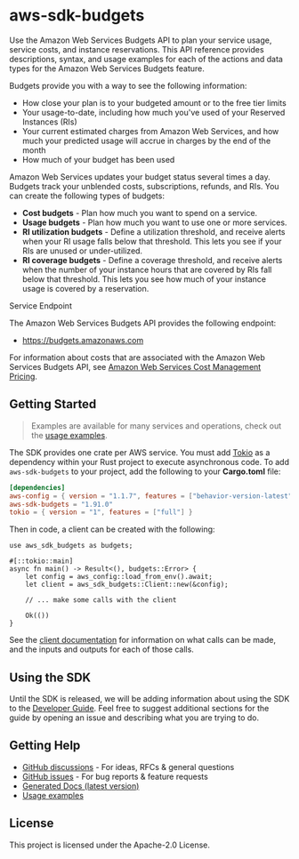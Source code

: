 # aws-sdk-budgets

Use the Amazon Web Services Budgets API to plan your service usage, service costs, and instance reservations. This API reference provides descriptions, syntax, and usage examples for each of the actions and data types for the Amazon Web Services Budgets feature.

Budgets provide you with a way to see the following information:
  - How close your plan is to your budgeted amount or to the free tier limits
  - Your usage-to-date, including how much you've used of your Reserved Instances (RIs)
  - Your current estimated charges from Amazon Web Services, and how much your predicted usage will accrue in charges by the end of the month
  - How much of your budget has been used

Amazon Web Services updates your budget status several times a day. Budgets track your unblended costs, subscriptions, refunds, and RIs. You can create the following types of budgets:
  - __Cost budgets__ - Plan how much you want to spend on a service.
  - __Usage budgets__ - Plan how much you want to use one or more services.
  - __RI utilization budgets__ - Define a utilization threshold, and receive alerts when your RI usage falls below that threshold. This lets you see if your RIs are unused or under-utilized.
  - __RI coverage budgets__ - Define a coverage threshold, and receive alerts when the number of your instance hours that are covered by RIs fall below that threshold. This lets you see how much of your instance usage is covered by a reservation.

Service Endpoint

The Amazon Web Services Budgets API provides the following endpoint:
  - https://budgets.amazonaws.com

For information about costs that are associated with the Amazon Web Services Budgets API, see [Amazon Web Services Cost Management Pricing](https://aws.amazon.com/aws-cost-management/pricing/).

## Getting Started

> Examples are available for many services and operations, check out the
> [usage examples](https://github.com/awsdocs/aws-doc-sdk-examples/tree/main/rustv1).

The SDK provides one crate per AWS service. You must add [Tokio](https://crates.io/crates/tokio)
as a dependency within your Rust project to execute asynchronous code. To add `aws-sdk-budgets` to
your project, add the following to your **Cargo.toml** file:

```toml
[dependencies]
aws-config = { version = "1.1.7", features = ["behavior-version-latest"] }
aws-sdk-budgets = "1.91.0"
tokio = { version = "1", features = ["full"] }
```

Then in code, a client can be created with the following:

```rust,no_run
use aws_sdk_budgets as budgets;

#[::tokio::main]
async fn main() -> Result<(), budgets::Error> {
    let config = aws_config::load_from_env().await;
    let client = aws_sdk_budgets::Client::new(&config);

    // ... make some calls with the client

    Ok(())
}
```

See the [client documentation](https://docs.rs/aws-sdk-budgets/latest/aws_sdk_budgets/client/struct.Client.html)
for information on what calls can be made, and the inputs and outputs for each of those calls.

## Using the SDK

Until the SDK is released, we will be adding information about using the SDK to the
[Developer Guide](https://docs.aws.amazon.com/sdk-for-rust/latest/dg/welcome.html). Feel free to suggest
additional sections for the guide by opening an issue and describing what you are trying to do.

## Getting Help

* [GitHub discussions](https://github.com/awslabs/aws-sdk-rust/discussions) - For ideas, RFCs & general questions
* [GitHub issues](https://github.com/awslabs/aws-sdk-rust/issues/new/choose) - For bug reports & feature requests
* [Generated Docs (latest version)](https://awslabs.github.io/aws-sdk-rust/)
* [Usage examples](https://github.com/awsdocs/aws-doc-sdk-examples/tree/main/rustv1)

## License

This project is licensed under the Apache-2.0 License.

